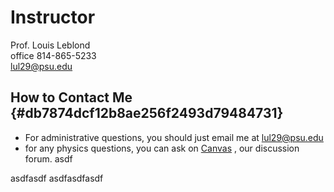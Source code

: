 # Instructor

Prof. Louis Leblond  
office 814-865-5233  
[lul29@psu.edu](mailto:lul29@psu.edu?subject=Phys10%20Instr.%20page%3A)

## How to Contact Me {#db7874dcf12b8ae256f2493d79484731}

* For administrative questions, you should just email me at 
  [lul29@psu.edu](mailto:lul29@psu.edu?subject=Phys10%20Instr.%20page%3A)
* for any physics questions, you can ask on 
  [Canvas](https://psu.instructure.com/coasasdfdfurses/1800051)
  , our discussion forum. asdf


asdfasdf
asdfasdfasdf